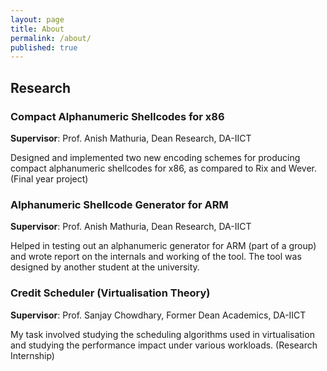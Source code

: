 ```yaml
---
layout: page
title: About
permalink: /about/
published: true
---
```


## Research

### Compact Alphanumeric Shellcodes for x86
**Supervisor**: Prof. Anish Mathuria, Dean Research, DA-IICT

Designed and implemented two new encoding schemes for producing compact alphanumeric shellcodes for x86, as compared to Rix and Wever. (Final year project)

### Alphanumeric Shellcode Generator for ARM
**Supervisor**: Prof. Anish Mathuria, Dean Research, DA-IICT

Helped in testing out an alphanumeric generator for ARM (part of a group) and wrote report on the internals and working of the tool. The tool was designed by another student at the university.

### Credit Scheduler (Virtualisation Theory)
**Supervisor**: Prof. Sanjay Chowdhary, Former Dean Academics, DA-IICT

My task involved studying the scheduling algorithms used in virtualisation and studying the performance impact under various workloads. (Research Internship)
